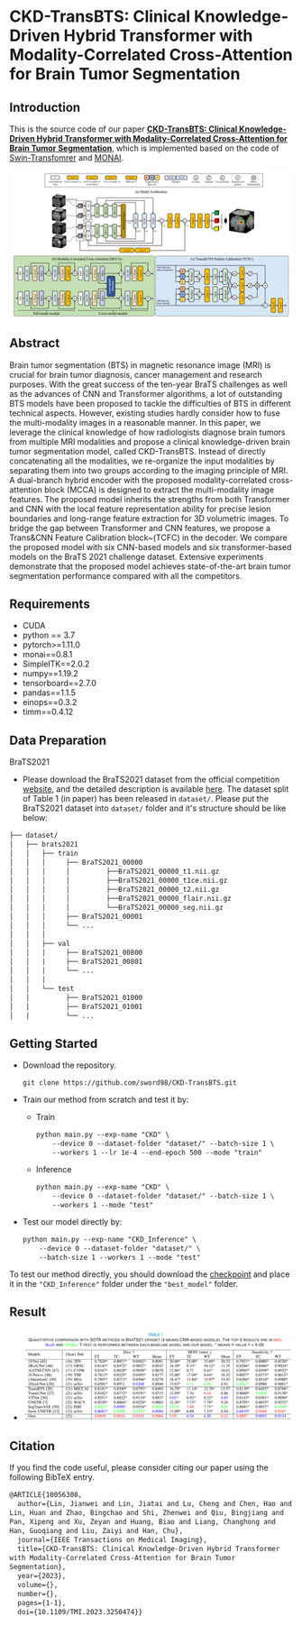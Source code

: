 # CKD-TransBTS: Clinical Knowledge-Driven Hybrid Transformer with Modality-Correlated Cross-Attention for Brain Tumor Segmentation


## Introduction
This is the source code of our paper **[CKD-TransBTS: Clinical Knowledge-Driven Hybrid Transformer with Modality-Correlated Cross-Attention for Brain Tumor Segmentation](https://ieeexplore.ieee.org/document/10056308/authors)**, which is implemented based on the code of [Swin-Transfomrer](https://github.com/microsoft/Swin-Transformer) and [MONAI](https://github.com/Project-MONAI/MONAI).

![outline](CKD-TransBTS.png)

## Abstract
Brain tumor segmentation (BTS) in magnetic resonance image (MRI) is crucial for brain tumor diagnosis, cancer management and research purposes. With the great success of the ten-year BraTS challenges as well as the advances of CNN and Transformer algorithms, a lot of outstanding BTS models have been proposed to tackle the difficulties of BTS in different technical aspects. However, existing studies hardly consider how to fuse the multi-modality images in a reasonable manner. In this paper, we leverage the clinical knowledge of how radiologists diagnose brain tumors from multiple MRI modalities and propose a clinical knowledge-driven brain tumor segmentation model, called CKD-TransBTS. Instead of directly concatenating all the modalities, we re-organize the input modalities by separating them into two groups according to the imaging principle of MRI. A dual-branch hybrid encoder with the proposed modality-correlated cross-attention block (MCCA) is designed to extract the multi-modality image features. The proposed model inherits the strengths from both Transformer and CNN with the local feature representation ability for precise lesion boundaries and long-range feature extraction for 3D volumetric images. To bridge the gap between Transformer and CNN features, we propose a Trans\&CNN Feature Calibration block~(TCFC) in the decoder. We compare the proposed model with six CNN-based models and six transformer-based models on the BraTS 2021 challenge dataset. Extensive experiments demonstrate that the proposed model achieves state-of-the-art brain tumor segmentation performance compared with all the competitors.



## Requirements

- CUDA
- python == 3.7
- pytorch>=1.11.0
- monai==0.8.1
- SimpleITK==2.0.2 
- numpy==1.19.2
- tensorboard==2.7.0
- pandas==1.1.5
- einops==0.3.2
- timm==0.4.12
## Data Preparation

BraTS2021

- Please download the BraTS2021 dataset from the official competition[ website](https://www.synapse.org/#!Synapse:syn25829067/wiki/), and the detailed description is available [here](http://braintumorsegmentation.org/). The dataset split of Table 1 (in paper) has been released in `dataset/`. Please put the BraTS2021 dataset into `dataset/` folder and it's structure should be like below:

```
├── dataset/
│   ├── brats2021
│   │   ├── train
│   │   │     ├── BraTS2021_00000
│   │   │	  │		    ├──BraTS2021_00000_t1.nii.gz
│   │   │	  │		    ├──BraTS2021_00000_t1ce.nii.gz
│   │   │	  │		    ├──BraTS2021_00000_t2.nii.gz
│   │   │	  │		    ├──BraTS2021_00000_flair.nii.gz
│   │   │	  │		    └──BraTS2021_00000_seg.nii.gz
│   │   │     ├── BraTS2021_00001   
│   │   │     └── ...
│   │   │        
│   │   ├── val
│   │   |     ├── BraTS2021_00800
│   │   |     ├── BraTS2021_00801
│   │   |     └── ...
│   │   |     
│   │   └── test
│   │         ├── BraTS2021_01000        
│   |         ├── BraTS2021_01001
│   |         └── ...
```

## Getting Started

- Download the repository.

  ```
  git clone https://github.com/sword98/CKD-TransBTS.git
  ```

- Train our method from scratch and test it by:

  - Train

    ```
    python main.py --exp-name "CKD" \
        --device 0 --dataset-folder "dataset/" --batch-size 1 \
        --workers 1 --lr 1e-4 --end-epoch 500 --mode "train"
    ```

  - Inference

    ```
    python main.py --exp-name "CKD" \
        --device 0 --dataset-folder "dataset/" --batch-size 1 \
        --workers 1 --mode "test"
    ```

- Test our model directly by:

  ```
  python main.py --exp-name "CKD_Inference" \
      --device 0 --dataset-folder "dataset/" \
      --batch-size 1 --workers 1 --mode "test"
  ```

To test our method directly, you should download the [checkpoint](https://drive.google.com/file/d/1gQLQzx2g9_BFhI_rpOfDfERLozHX7pOg/view?) and place it in the `"CKD_Inference"` folder under the `"best_model"` folder.
  

## Result

- ![outline](Quantitative_Result.png)

## Citation
If you find the code useful, please consider citing our paper using the following BibTeX entry.
```
@ARTICLE{10056308,
  author={Lin, Jianwei and Lin, Jiatai and Lu, Cheng and Chen, Hao and Lin, Huan and Zhao, Bingchao and Shi, Zhenwei and Qiu, Bingjiang and Pan, Xipeng and Xu, Zeyan and Huang, Biao and Liang, Changhong and Han, Guoqiang and Liu, Zaiyi and Han, Chu},
  journal={IEEE Transactions on Medical Imaging}, 
  title={CKD-TransBTS: Clinical Knowledge-Driven Hybrid Transformer with Modality-Correlated Cross-Attention for Brain Tumor Segmentation}, 
  year={2023},
  volume={},
  number={},
  pages={1-1},
  doi={10.1109/TMI.2023.3250474}}
```

